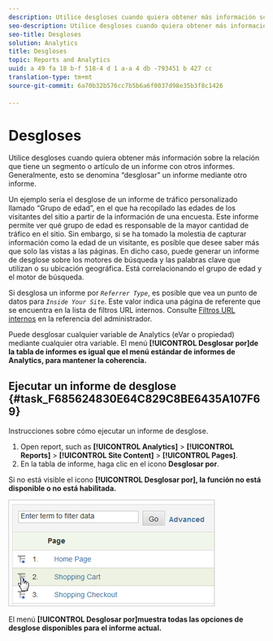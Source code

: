 ```yaml
---
description: Utilice desgloses cuando quiera obtener más información sobre la relación que tiene un segmento o artículo de un informe con otros informes. Generalmente, esto se denomina “desglosar” un informe mediante otro informe.
seo-description: Utilice desgloses cuando quiera obtener más información sobre la relación que tiene un segmento o artículo de un informe con otros informes. Generalmente, esto se denomina “desglosar” un informe mediante otro informe.
seo-title: Desgloses
solution: Analytics
title: Desgloses
topic: Reports and Analytics
uuid: a 49 fa 18 b-f 518-4 d 1 a-a 4 db -793451 b 427 cc
translation-type: tm+mt
source-git-commit: 6a70b32b576cc7b5b6a6f0037d98e35b3f8c1426

---
```



# Desgloses

Utilice desgloses cuando quiera obtener más información sobre la relación que tiene un segmento o artículo de un informe con otros informes. Generalmente, esto se denomina “desglosar” un informe mediante otro informe.

Un ejemplo sería el desglose de un informe de tráfico personalizado llamado “Grupo de edad”, en el que ha recopilado las edades de los visitantes del sitio a partir de la información de una encuesta. Este informe permite ver qué grupo de edad es responsable de la mayor cantidad de tráfico en el sitio. Sin embargo, si se ha tomado la molestia de capturar información como la edad de un visitante, es posible que desee saber más que solo las vistas a las páginas. En dicho caso, puede generar un informe de desglose sobre los motores de búsqueda y las palabras clave que utilizan o su ubicación geográfica. Está correlacionando el grupo de edad y el motor de búsqueda.

Si desglosa un informe por *`Referrer Type`*, es posible que vea un punto de datos para *`Inside Your Site`*. Este valor indica una página de referente que se encuentra en la lista de filtros URL internos. Consulte [Filtros URL internos](https://marketing.adobe.com/resources/help/en_US/reference/index.html?f=internal_URL_filter) en la referencia del administrador.

Puede desglosar cualquier variable de Analytics (eVar o propiedad) mediante cualquier otra variable. El menú **[!UICONTROL Desglosar por]de la tabla de informes es igual que el menú estándar de informes de Analytics, para mantener la coherencia.**

## Ejecutar un informe de desglose {#task_F685624830E64C829C8BE6435A107F69}

Instrucciones sobre cómo ejecutar un informe de desglose.

<!-- 

t_reports_breakdown.xml

 -->

1. Open report, such as **[!UICONTROL Analytics]** &gt; **[!UICONTROL Reports]** &gt; **[!UICONTROL Site Content]** &gt; **[!UICONTROL Pages]**.
1.  En la tabla de informe, haga clic en el icono **Desglosar por**.

   Si no está visible el icono **[!UICONTROL Desglosar por], la función no está disponible o no está habilitada.**

   ![](assets/breakdown.png)

   El menú **[!UICONTROL Desglosar por]muestra todas las opciones de desglose disponibles para el informe actual.**
